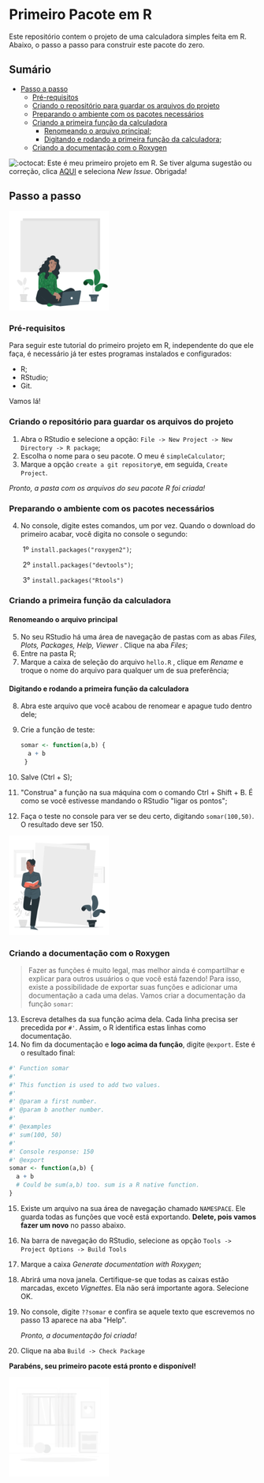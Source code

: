 # Primeiro Pacote em R

Este repositório contem o projeto de uma calculadora simples feita em R. Abaixo, o passo a passo para construir este pacote do zero.

## Sumário

- [Passo a passo](#Passo-a-Passo)
  - [Pré-requisitos](#Pré-requisitos)
  - [Criando o repositório para guardar os arquivos do projeto](#Criando-o-repositório-para-guardar-os-arquivos-do-projeto)
  - [Preparando o ambiente com os pacotes necessários](#Preparando-o-ambiente-com-os-pacotes-necessários)
  - [Criando a primeira função da calculadora](#Criando-a-primeira-função-da-calculadora)
    - [Renomeando o arquivo principal](#Renomeando-o-arquivo-principal);
    - [Digitando e rodando a primeira função da calculadora](#Digitando-e-rodando-a-primeira-função-da-calculadora);
  - [Criando a documentação com o Roxygen](#Criando-a-documentação-com-o-Roxygen)

 ![:octocat:](https://github.githubassets.com/images/icons/emoji/octocat.png) Este é meu primeiro projeto em R. Se tiver alguma sugestão ou correção, clica [AQUI](https://github.com/marianavns/r-simple-calculator/issues) e seleciona _New Issue_. Obrigada!

## Passo a passo

<img src="./assets/step-by-step.gif" width="40%">



### Pré-requisitos

Para seguir este tutorial do primeiro projeto em R, independente do que ele faça, é necessário já ter estes programas instalados e configurados:

- R;
- RStudio;
- Git.

Vamos lá!



### Criando o repositório para guardar os arquivos do projeto

1. Abra o RStudio e selecione a opção: `File -> New Project -> New Directory -> R package`;
2. Escolha o nome para o seu pacote. O meu é `simpleCalculator`;
3. Marque a opção `create a git repository`e, em seguida, `Create Project`.

*Pronto, a pasta com os arquivos do seu pacote R foi criada!*

### Preparando o ambiente com os pacotes necessários

4. No console, digite estes comandos, um por vez. Quando o download do primeiro acabar, você digita no console o segundo:

   ​	1º `install.packages("roxygen2")`;

   ​	2º `install.packages("devtools")`;

   ​	3° `install.packages("Rtools")`

### Criando a primeira função da calculadora

#### Renomeando o arquivo principal

5. No seu RStudio há uma área de navegação de pastas com as abas _Files, Plots, Packages, Help, Viewer_ . Clique na aba _Files_;
6. Entre na pasta R;
7. Marque a caixa de seleção do arquivo `hello.R` , clique em _Rename_ e troque o nome do arquivo para qualquer um de sua preferência;

#### Digitando e rodando a primeira função da calculadora

8. Abra este arquivo que você acabou de renomear e apague tudo dentro dele;

9. Crie a função de teste:

   ```R
   somar <- function(a,b) {
     a + b
    }
   ```

10. Salve (Ctrl + S);

11. "Construa" a função na sua máquina com o comando Ctrl + Shift + B. É como se você estivesse mandando o RStudio "ligar os pontos";

12. Faça o teste no console para ver se deu certo, digitando `somar(100,50)`. O resultado deve ser 150.

<img src="./assets/instruction-manual.gif" width="40%">

### Criando a documentação com o Roxygen

> Fazer as funções é muito legal, mas melhor ainda é compartilhar e explicar para outros usuários o que você está fazendo! Para isso, existe a possibilidade de exportar suas funções e adicionar uma documentação a cada uma delas. Vamos criar a documentação da função `somar`:

13. Escreva detalhes da sua função acima dela. Cada linha precisa ser precedida por `#'`. Assim, o R identifica estas linhas como documentação. 
14. No fim da documentação e **logo acima da função**, digite `@export`. Este é o resultado final:

```R
#' Function somar
#'
#' This function is used to add two values.
#'
#' @param a first number.
#' @param b another number.
#'
#' @examples
#' sum(100, 50)
#'
#' Console response: 150
#' @export
somar <- function(a,b) {
  a + b
  # Could be sum(a,b) too. sum is a R native function.
}
```

15. Existe um arquivo na sua área de navegação chamado `NAMESPACE`. Ele guarda todas as funções que você está exportando. **Delete, pois vamos fazer um novo** no passo abaixo.

16. Na barra de navegação do RStudio, selecione as opção `Tools -> Project Options -> Build Tools`

17. Marque a caixa _Generate documentation with Roxygen_;

18. Abrirá uma nova janela. Certifique-se que todas as caixas estão marcadas, exceto _Vignettes_. Ela não será importante agora. Selecione OK.

19. No console, digite `??somar` e confira se aquele texto que escrevemos no passo 13 aparece na aba "Help".

    *Pronto, a documentação foi criada!*

20. Clique na aba `Build -> Check Package`

**Parabéns, seu primeiro pacote está pronto e disponível!**

<img src="./assets/celebration.gif" width="40%">

